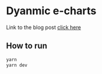 # Dyanmic e-charts

Link to the blog post [click here](https://seanervinson.com/blogs/dynamic-echarts)

## How to run

```sh
yarn
yarn dev
```
